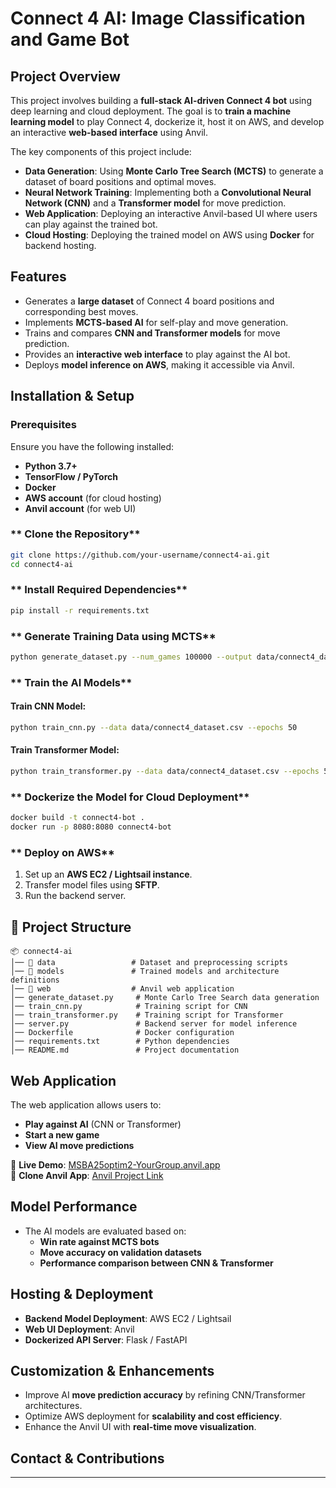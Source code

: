 # Connect 4 AI: Image Classification and Game Bot

##  Project Overview
This project involves building a **full-stack AI-driven Connect 4 bot** using deep learning and cloud deployment. The goal is to **train a machine learning model** to play Connect 4, dockerize it, host it on AWS, and develop an interactive **web-based interface** using Anvil.

The key components of this project include:
- **Data Generation**: Using **Monte Carlo Tree Search (MCTS)** to generate a dataset of board positions and optimal moves.
- **Neural Network Training**: Implementing both a **Convolutional Neural Network (CNN)** and a **Transformer model** for move prediction.
- **Web Application**: Deploying an interactive Anvil-based UI where users can play against the trained bot.
- **Cloud Hosting**: Deploying the trained model on AWS using **Docker** for backend hosting.

## Features
- Generates a **large dataset** of Connect 4 board positions and corresponding best moves.
- Implements **MCTS-based AI** for self-play and move generation.
- Trains and compares **CNN and Transformer models** for move prediction.
- Provides an **interactive web interface** to play against the AI bot.
- Deploys **model inference on AWS**, making it accessible via Anvil.

##  Installation & Setup

###  Prerequisites
Ensure you have the following installed:
- **Python 3.7+**
- **TensorFlow / PyTorch**
- **Docker**
- **AWS account** (for cloud hosting)
- **Anvil account** (for web UI)

### ** Clone the Repository**
```bash
git clone https://github.com/your-username/connect4-ai.git
cd connect4-ai
```

### ** Install Required Dependencies**
```bash
pip install -r requirements.txt
```

### ** Generate Training Data using MCTS**
```bash
python generate_dataset.py --num_games 100000 --output data/connect4_dataset.csv
```

### ** Train the AI Models**
#### Train CNN Model:
```bash
python train_cnn.py --data data/connect4_dataset.csv --epochs 50
```
#### Train Transformer Model:
```bash
python train_transformer.py --data data/connect4_dataset.csv --epochs 50
```

### ** Dockerize the Model for Cloud Deployment**
```bash
docker build -t connect4-bot .
docker run -p 8080:8080 connect4-bot
```

### ** Deploy on AWS**
1. Set up an **AWS EC2 / Lightsail instance**.
2. Transfer model files using **SFTP**.
3. Run the backend server.


## 📂 Project Structure
```
📦 connect4-ai
│── 📂 data                 # Dataset and preprocessing scripts
│── 📂 models               # Trained models and architecture definitions
│── 📂 web                  # Anvil web application
│── generate_dataset.py     # Monte Carlo Tree Search data generation
│── train_cnn.py            # Training script for CNN
│── train_transformer.py    # Training script for Transformer
│── server.py               # Backend server for model inference
│── Dockerfile              # Docker configuration
│── requirements.txt        # Python dependencies
│── README.md               # Project documentation
```


## Web Application
The web application allows users to:
- **Play against AI** (CNN or Transformer)
- **Start a new game**
- **View AI move predictions**

🔗 **Live Demo**: [MSBA25optim2-YourGroup.anvil.app](#)  
🔗 **Clone Anvil App**: [Anvil Project Link](#)

## Model Performance
- The AI models are evaluated based on:
  - **Win rate against MCTS bots**
  - **Move accuracy on validation datasets**
  - **Performance comparison between CNN & Transformer**

## Hosting & Deployment
- **Backend Model Deployment**: AWS EC2 / Lightsail
- **Web UI Deployment**: Anvil
- **Dockerized API Server**: Flask / FastAPI

## Customization & Enhancements
- Improve AI **move prediction accuracy** by refining CNN/Transformer architectures.
- Optimize AWS deployment for **scalability and cost efficiency**.
- Enhance the Anvil UI with **real-time move visualization**.

## Contact & Contributions


---

